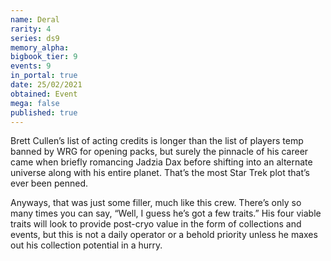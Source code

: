 ```yaml
---
name: Deral
rarity: 4
series: ds9
memory_alpha:
bigbook_tier: 9
events: 9
in_portal: true
date: 25/02/2021
obtained: Event
mega: false
published: true
---
```


Brett Cullen’s list of acting credits is longer than the list of players temp banned by WRG for opening packs, but surely the pinnacle of his career came when briefly romancing Jadzia Dax before shifting into an alternate universe along with his entire planet. That’s the most Star Trek plot that’s ever been penned.

Anyways, that was just some filler, much like this crew. There’s only so many times you can say, “Well, I guess he’s got a few traits.” His four viable traits will look to provide post-cryo value in the form of collections and events, but this is not a daily operator or a behold priority unless he maxes out his collection potential in a hurry.
